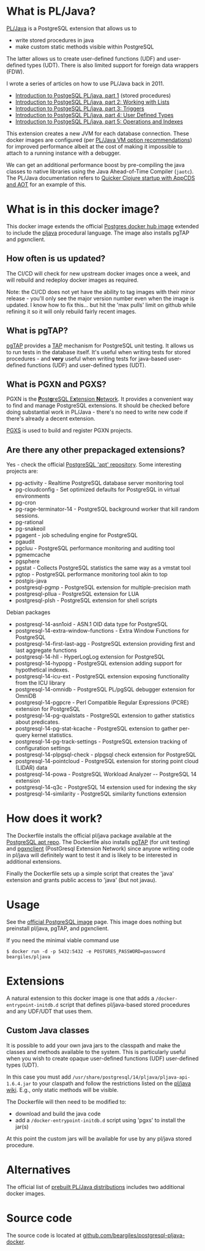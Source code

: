 # What is PL/Java?

[PL/Java](https://github.com/tada/pljava/wiki/) is a PostgreSQL extension that allows us to

- write stored procedures in java
- make custom static methods visible within PostgreSQL

The latter allows us to create user-defined functions (UDF) and user-defined types (UDT).
There is also limited support for foreign data wrappers (FDW).

I wrote a series of articles on how to use PL/Java back in 2011.

- [Introduction to PostgeSQL PL/java, part 1](https://invariantproperties.com/?p=549) (stored procedures)
- [Introduction to PostgeSQL PL/java, part 2: Working with Lists](https://invariantproperties.com/?p=547)
- [Introduction to PostgeSQL PL/java, part 3: Triggers](https://invariantproperties.com/?p=572)
- [Introduction to PostgeSQL PL/java, part 4: User Defined Types](https://invariantproperties.com/?p=590)
- [Introduction to PostgeSQL PL/java, part 5: Operations and Indexes](https://invariantproperties.com/?p=614)

This extension creates a new JVM for each database connection. These docker images are configured
(per [PL/Java VM option recommendations](https://tada.github.io/pljava/install/vmoptions.html)) for
improved performance albeit at the cost of making it impossible to attach to a running instance with
a debugger.

We can get an additional performance boost by pre-compiling the java classes to native libraries
using the Java Ahead-of-Time Compiler (`jaotc`). The PL/Java documentation refers to
[Quicker Clojure startup with AppCDS and AOT](https://web.archive.org/web/20191022103258/http://blog.gilliard.lol/2017/10/04/AppCDS-and-Clojure.html)
for an example of this.

# What is in this docker image?

This docker image extends the official [Postgres docker hub image](https://hub.docker.com/_/postgres)
extended to include the [pljava](https://github.com/tada/pljava/wiki) procedural language. The image
also installs pgTAP and pgxnclient.

## How often is us updated?

The CI/CD will check for new upstream docker images once a week, and will rebuild and redeploy
docker images as required.

Note: the CI/CD does not yet have the ability to tag images with their minor release - you'll
only see the major version number even when the image is updated. I know how to fix this... but
hit the 'max pulls' limit on github while refining it so it will only rebuild fairly recent
images.

## What is pgTAP?

[pgTAP](https://pgtap.org/) provides a [TAP](https://testanything.org/) mechanism for PostgreSQL
unit testing. It allows us to run tests in the database itself. It's useful when writing tests
for stored procedures - and **very** useful when writing tests for java-based user-defined
functions (UDF) and user-defined types (UDT).

## What is PGXN and PGXS?

PGXN is the [**P**ost**g**reSQL E**x**tension **N**etwork](https://wiki.postgresql.org/wiki/PGXN).
It provides a convenient way to find and manage PostgreSQL extensions. It should be checked before
doing substantial work in PL/Java - there's no need to write new code if there's already a decent
extension.

[PGXS](https://wiki.postgresql.org/wiki/Building_and_Installing_PostgreSQL_Extension_Modules) is
used to build and register PGXN projects.

## Are there any other prepackaged extensions?

Yes - check the official [PostgreSQL 'apt' repository](https://wiki.postgresql.org/wiki/Apt).
Some interesting projects are:

- pg-activity - Realtime PostgreSQL database server monitoring tool
- pg-cloudconfig - Set optimized defaults for PostgreSQL in virtual environments
- pg-cron
- pg-rage-terminator-14 - PostgreSQL background worker that kill random sessions.
- pg-rational
- pg-snakeoil
- pgagent - job scheduling engine for PostgreSQL
- pgaudit 
- pgcluu - PostgreSQL performance monitoring and auditing tool
- pgmemcache
- pgsphere
- pgstat - Collects PostgreSQL statistics the same way as a vmstat tool
- pgtop - PostgreSQL performance monitoring tool akin to top
- postgis-java
- postgresql-pgmp - PostgreSQL extension for multiple-precision math
- postgresql-pllua - PostgreSQL extension for LUA
- postgresql-plsh - PostgreSQL extension for shell scripts

Debian packages

- postgresql-14-asn1oid - ASN.1 OID data type for PostgreSQL
- postgresql-14-extra-window-functions - Extra Window Functions for PostgreSQL
- postgresql-14-first-last-agg - PostgreSQL extension providing first and last aggregate functions
- postgresql-14-hll - HyperLogLog extension for PostgreSQL
- postgresql-14-hypopg - PostgreSQL extension adding support for hypothetical indexes.
- postgresql-14-icu-ext - PostgreSQL extension exposing functionality from the ICU library
- postgresql-14-omnidb - PostgreSQL PL/pgSQL debugger extension for OmniDB
- postgresql-14-pgpcre - Perl Compatible Regular Expressions (PCRE) extension for PostgreSQL
- postgresql-14-pg-qualstats - PostgreSQL extension to gather statistics about predicates.
- postgresql-14-pg-stat-kcache - PostgreSQL extension to gather per-query kernel statistics.
- postgresql-14-pg-track-settings - PostgreSQL extension tracking of configuration settings
- postgresql-14-plpgsql-check - plpgsql check extension for PostgreSQL
- postgresql-14-pointcloud - PostgreSQL extension for storing point cloud (LIDAR) data
- postgresql-14-powa - PostgreSQL Workload Analyzer -- PostgreSQL 14 extension
- postgresql-14-q3c - PostgreSQL 14 extension used for indexing the sky
- postgresql-14-similarity - PostgreSQL similarity functions extension

# How does it work?

The Dockerfile installs the official pl/java package available at the
[PostgreSQL apt repo](https://apt.postgresql.org/pub/repos/apt/pool/main/p/postgresql-pljava/).
The Dockerfile also installs [pgTAP](https://pgtap.org/) (for unit testing) and
[pgxnclient](https://pgxn.github.io/pgxnclient/) (PostGresql Extension Network) since anyone
writing code in pl/java will definitely want to test it and is likely to be interested in
additional extensions.

Finally the Dockerfile sets up a simple script that creates the 'java' extension and
grants public access to 'java' (but not javau).

# Usage

See the [official PostgreSQL image](https://hub.docker.com/_/postgres) page. This image does nothing
but preinstall pl/java, pgTAP, and pgxnclient.

If you need the minimal viable command use

```
$ docker run -d -p 5432:5432 -e POSTGRES_PASSWORD=password beargiles/pljava
```

# Extensions

A natural extension to this docker image is one that adds a `/docker-entrypoint-initdb.d` script
that defines pl/java-based stored procedures and any UDF/UDT that uses them.

## Custom Java classes

It is possible to add your own java jars to the classpath and make the classes and methods available
to the system. This is particularly useful when you wish to create opaque user-defined functions (UDF)
user-defined types (UDT).

In this case you must add `/usr/share/postgresql/14/pljava/pljava-api-1.6.4.jar` to your claspath
and follow the restrictions listed on the [pl/java wiki](https://github.com/tada/pljava/wiki).
 E.g., only static methods will be visible.

The Dockerfile will then need to be modified to:

* download and build the java code
* add a `/docker-entrypoint-initdb.d` script using 'pgxs' to install the jar(s)

At this point the custom jars will be available for use by any pl/java stored procedure.

# Alternatives

The official list of [prebuilt PL/Java distributions](https://github.com/tada/pljava/wiki/Prebuilt-packages)
includes two additional docker images.

# Source code

The source code is located at [github.com/beargiles/postgresql-pljava-docker](https://github.com/beargiles/postgresql-pljava-docker).

